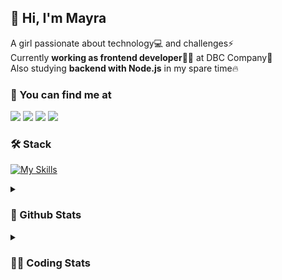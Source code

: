 ## 👋 Hi, I'm Mayra

A girl passionate about technology💻 and challenges⚡  
Currently **working as frontend developer**👩‍💻 at DBC Company🚀  
Also studying **backend with Node.js** in my spare time🔥  

### 💬 You can find me at

<a href="https://mayra.dev" target="_blank" rel="noopener"><img src="https://img.shields.io/badge/-mayra.dev-005FED?style=flat&logo=Google-chrome&logoColor=white"/></a>
<a href="https://linkedin.com/in/mayraamaral" target="_blank" rel="noopener"><img src="https://img.shields.io/badge/-/mayraamaral-0077B5?style=flat&logo=Linkedin&logoColor=white"/></a>
<a href="mailto:mayra@mayra.dev" target="_blank" rel="noopener"><img src="https://img.shields.io/badge/-mayra@mayra.dev-D14836?style=flat&logo=Gmail&logoColor=white"/></a>
<a href="" target="_blank" rel="noopener"><img src="https://img.shields.io/badge/-mayra%230179-7289DA?style=flat&logo=Discord&logoColor=white"/></a>

### 🛠️ Stack

[![My Skills](https://skillicons.dev/icons?i=react,redux,styledcomponents,html,css,sass,js,ts,py,nodejs,git,linux,bash,figma)](https://skillicons.dev)

<details>
    <summary><h3>📌 Github Stats</h3></summary>
  <table>
      <td><img height="160em" src="https://github-readme-stats.vercel.app/api?username=mayraamaral&show_icons=true&theme=algolia&hide_border=true&hide=stars&count_private=true" alt="Readme stats"></td>
      <td><img height="160em" src="https://github-readme-stats.vercel.app/api/top-langs/?username=mayraamaral&&layout=compact&&theme=algolia&hide_border=true&langs_count=6" alt="Language stats"></td>
  </table>

  <p align="center">
    <img src="https://github-readme-streak-stats.herokuapp.com?user=mayraamaral&theme=dark&hide_border=true&date_format=j%20M%5B%20Y%5D&locale=pt-br&background=050F2C&ring=0195DD&fire=23AA7D&currStreakLabel=23AA7D" alt="Streak stats">
  </p> 
</details>

<details>
  <summary><h3>👩‍💻 Coding Stats</h3></summary>
  
  <!--START_SECTION:waka-->
![Code Time](http://img.shields.io/badge/Code%20Time-16%20hrs%208%20mins-blue)

**🐱 My GitHub Data** 

> 🏆 90 Contributions in the Year 2023
 > 
> 📦 573.0 kB Used in GitHub's Storage 
 > 
> 🚫 Not Opted to Hire
 > 
> 📜 35 Public Repositories 
 > 
> 🔑 22 Private Repositories  
 > 
**I'm a Night 🦉** 

```text
🌞 Morning       60 commits       ██░░░░░░░░░░░░░░░░░░░░░░░   10.45 % 
🌆 Daytime      223 commits       █████████░░░░░░░░░░░░░░░░   38.85 % 
🌃 Evening      238 commits       ██████████░░░░░░░░░░░░░░░   41.46 % 
🌙 Night         53 commits       ██░░░░░░░░░░░░░░░░░░░░░░░   09.23 % 

```
📅 **I'm Most Productive on Wednesday** 

```text
Monday         101 commits       ████░░░░░░░░░░░░░░░░░░░░░   17.60 % 
Tuesday         87 commits       ███░░░░░░░░░░░░░░░░░░░░░░   15.16 % 
Wednesday      107 commits       ████░░░░░░░░░░░░░░░░░░░░░   18.64 % 
Thursday       104 commits       ████░░░░░░░░░░░░░░░░░░░░░   18.12 % 
Friday          61 commits       ██░░░░░░░░░░░░░░░░░░░░░░░   10.63 % 
Saturday        40 commits       █░░░░░░░░░░░░░░░░░░░░░░░░   06.97 % 
Sunday          74 commits       ███░░░░░░░░░░░░░░░░░░░░░░   12.89 % 

```


📊 **This Week I Spent My Time On** 

```text
⌚︎ Time Zone: America/Sao_Paulo

💬 Programming Languages: 
HTML                     3 hrs 6 mins        ████████████░░░░░░░░░░░░░   49.69 % 
CSS                      2 hrs 23 mins       █████████░░░░░░░░░░░░░░░░   38.09 % 
Markdown                 46 mins             ███░░░░░░░░░░░░░░░░░░░░░░   12.23 % 

🔥 Editors: 
VS Code                  6 hrs 16 mins       █████████████████████████   100.00 % 

🐱‍💻 Projects: 
codigos                  2 hrs 16 mins       █████████░░░░░░░░░░░░░░░░   36.29 % 
portfolio                1 hr 40 mins        ██████░░░░░░░░░░░░░░░░░░░   26.75 % 
aula01                   52 mins             ███░░░░░░░░░░░░░░░░░░░░░░   13.98 % 
aula02                   36 mins             ██░░░░░░░░░░░░░░░░░░░░░░░   09.71 % 
test                     21 mins             █░░░░░░░░░░░░░░░░░░░░░░░░   05.76 % 

💻 Operating System: 
Linux                    6 hrs 16 mins       █████████████████████████   100.00 % 

```

**I Mostly Code in TypeScript** 

```text
TypeScript               50 repos            █████████████████░░░░░░░░   70.42 % 
HTML                     12 repos            ████░░░░░░░░░░░░░░░░░░░░░   16.90 % 
JavaScript               7 repos             ██░░░░░░░░░░░░░░░░░░░░░░░   09.86 % 
CSS                      2 repos             ░░░░░░░░░░░░░░░░░░░░░░░░░   02.82 % 

```



 Last Updated on 10/02/2023 19:14:09 UTC
<!--END_SECTION:waka-->

</details>
